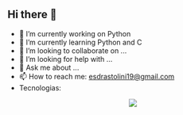 ## Hi there 👋


- 🔭 I’m currently working on Python
- 🌱 I’m currently learning Python and C
- 👯 I’m looking to collaborate on ...
- 🤔 I’m looking for help with ...
- 💬 Ask me about ...
- 📫 How to reach me: esdrastolini19@gmail.com
- Tecnologias:

<p align="center">
  <a href="https://skillicons.dev">
    <img src="https://skillicons.dev/icons?i=python,c" />
  </a>
</p>
